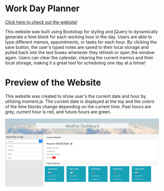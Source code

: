 # Work Day Planner

[Click here to check out the webiste!](https://cldominy.github.io/day-planner/ "Work Day Planner")

This website was built using Bootstrap for styling and jQuery to dynamically generate a time block for each working hour in the day. Users are able to type different memos, appointments, or tasks for each hour. By clicking the save button, the user's typed notes are saved to their local storage and pulled back into the text boxes whenever they refresh or open the window again. Users can clear the calendar, clearing the current memos and their local storage, making it a great tool for scheduling one day at a timne! 

# Preview of the Website

This website was created to show user's the current date and hour by utilizing moment.js. The current date is displayed at the top and the colors of the time blocks change depending on the current time. Past hours are grey, current hour is red, and future hours are green. 

![Preview of the planner](./static/media/preview.PNG)